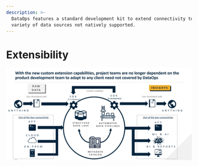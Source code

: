 ```yaml
---
description: >-
  DataOps features a standard development kit to extend connectivity to a
  variety of data sources not natively supported.
---
```


# Extensibility

![](../.gitbook/assets/image%20%28335%29.png)



## 



